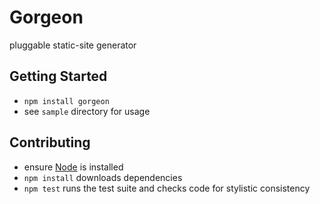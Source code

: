Gorgeon
=======

pluggable static-site generator


Getting Started
---------------

* `npm install gorgeon`
* see `sample` directory for usage


Contributing
------------

* ensure [Node](https://nodejs.org) is installed
* `npm install` downloads dependencies
* `npm test` runs the test suite and checks code for stylistic consistency
